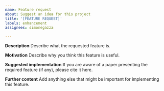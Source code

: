 ```yaml
---
name: Feature request
about: Suggest an idea for this project
title: '[FEATURE REQUEST]'
labels: enhancement
assignees: simonegazza

---
```


**Description**
Describe what the requested feature is.

**Motivation**
Describe why you think this feature is useful.

**Suggested implementation**
If you are aware of a paper presenting the required feature (if any), please cite it here.

**Further content**
Add anything else that might be important for implementing this feature.
